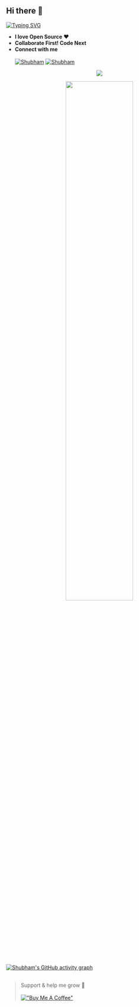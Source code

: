 ## Hi there 👋
[![Typing SVG](https://readme-typing-svg.herokuapp.com?color=FF355E&lines=I+am+a+Self+taught+developer)](https://git.io/KukretiShubham)
- **I love Open Source** ❤️ 
- **Collaborate First! Code Next**
- **Connect with me** <br></br>
[![Shubham](https://img.icons8.com/color/48/000000/twitter--v1.png)](https://twitter.com/ShubhamKukretii) [![Shubham](https://img.icons8.com/fluency/48/000000/linkedin.png)](https://www.linkedin.com/in/shubhamkukreti/)


<p align="center">
	
  <img src="https://github-readme-streak-stats.herokuapp.com?user=KukretiShubham&theme=radical" />
</p>
<p align="center">

  <img width="60%" src="https://github-readme-stats.vercel.app/api?username=KukretiShubham&show_icons=true&theme=radical&count_private=true" />
</p>


<br></br>
[![Shubham's GitHub activity graph](https://activity-graph.herokuapp.com/graph?username=KukretiShubham&theme=redical&hide_border=true)](https://git.io/KukretiShubham)
<br></br>
> Support & help me grow 🤗
<br></br>
[!["Buy Me A Coffee"](https://www.buymeacoffee.com/assets/img/custom_images/orange_img.png)](https://www.buymeacoffee.com/shubhamkukreti)
